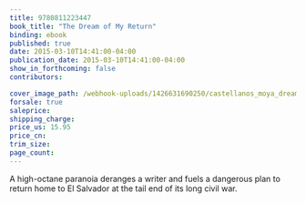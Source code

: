 ```yaml
---
title: 9780811223447
book_title: "The Dream of My Return"
binding: ebook
published: true
date: 2015-03-10T14:41:00-04:00
publication_date: 2015-03-10T14:41:00-04:00
show_in_forthcoming: false
contributors:

cover_image_path: /webhook-uploads/1426631690250/castellanos_moya_dream_cover.jpg
forsale: true
saleprice:
shipping_charge:
price_us: 15.95
price_cn:
trim_size:
page_count:
---
```

A high-octane paranoia deranges a writer and fuels a dangerous plan to return home to El Salvador at the tail end of its long civil war.

